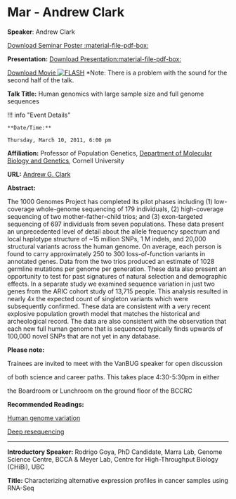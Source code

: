# Mar - Andrew Clark

**Speaker**: Andrew Clark

[Download Seminar Poster :material-file-pdf-box:](http://www.vanbug.org/wp-content/uploads/2011/02/poster_mar_10_2011.pdf "poster_mar_10_2011.pdf")

**Presentation:** [Download Presentation:material-file-pdf-box:](https://drive.google.com/file/d/1CWlENAUl_BKag58bK41NQHmr_GVLFi87/view?usp=sharing)

[Download Movie ![FLASH](/images/flash.gif)](http://www.vanbug.org/talk_ppts/2010-11/201103_AndrewClark/VanBUG_Mar102011.html) \*Note: There is a problem with the sound for the second half of the talk.

**Talk Title:** Human genomics with large sample size and full genome sequences

!!! info "Event Details"
    
    
    **Date/Time:**
    
    Thursday, March 10, 2011, 6:00 pm

**Affiliation:** Professor of Population Genetics, [Department of Molecular Biology and Genetics](http://mbg.cornell.edu/), Cornell University

**URL:** [Andrew G. Clark](http://mbg.cornell.edu/cals/mbg/research/clark-lab/index.cfm)

**Abstract:**

The 1000 Genomes Project has completed its pilot phases including (1) low-coverage whole-genome sequencing of 179 individuals, (2) high-coverage sequencing of two mother–father–child trios; and (3) exon-targeted sequencing of 697 individuals from seven populations. These data present an unprecedented level of detail about the allele frequency spectrum and local haplotype structure of ~15 million SNPs, 1 M indels, and 20,000 structural variants across the human genome. On average, each person is found to carry approximately 250 to 300 loss-of-function variants in annotated genes. Data from the two trios produced an estimate of 1028 germline mutations per genome per generation. These data also present an opportunity to test for past signatures of natural selection and demographic effects. In a separate study we examined sequence variation in just two genes from the ARIC cohort study of 13,715 people. This analysis resulted in nearly 4x the expected count of singleton variants which were subsequently confirmed. These data are consistent with a very recent explosive population growth model that matches the historical and archeological record. The data are also consistent with the observation that each new full human genome that is sequenced typically finds upwards of 100,000 novel SNPs that are not yet in any database.

**Please note:**

Trainees are invited to meet with the VanBUG speaker for open discussion

of both science and career paths. This takes place 4:30-5:30pm in either

the Boardroom or Lunchroom on the ground floor of the BCCRC

**Recommended Readings:**

[Human genome variation](http://www.ncbi.nlm.nih.gov/pubmed/20981092)

[Deep resequencing](http://www.ncbi.nlm.nih.gov/pubmed/21119644)

---

**Introductory Speaker:** Rodrigo Goya, PhD Candidate, Marra Lab, Genome Science Centre, BCCA & Meyer Lab, Centre for High-Throughput Biology (CHiBi), UBC

**Title:** Characterizing alternative expression profiles in cancer samples using RNA-Seq

